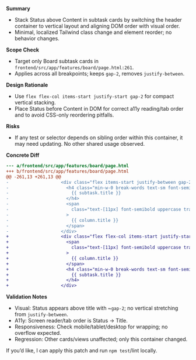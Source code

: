 **Summary**
- Stack Status above Content in subtask cards by switching the header container to vertical layout and aligning DOM order with visual order.
- Minimal, localized Tailwind class change and element reorder; no behavior changes.

**Scope Check**
- Target only Board subtask cards in `frontend/src/app/features/board/page.html:261`.
- Applies across all breakpoints; keeps `gap-2`, removes `justify-between`.

**Design Rationale**
- Use `flex flex-col items-start justify-start gap-2` for compact vertical stacking.
- Place Status before Content in DOM for correct a11y reading/tab order and to avoid CSS-only reordering pitfalls.

**Risks**
- If any test or selector depends on sibling order within this container, it may need updating. No other shared usage observed.

**Concrete Diff**
```diff
--- a/frontend/src/app/features/board/page.html
+++ b/frontend/src/app/features/board/page.html
@@ -261,13 +261,13 @@
-                    <div class="flex items-start justify-between gap-2">
-                      <h4 class="min-w-0 break-words text-sm font-semibold text-on-surface">
-                        {{ subtask.title }}
-                      </h4>
-                      <span
-                        class="text-[11px] font-semibold uppercase tracking-[0.2em] text-slate-500"
-                      >
-                        {{ column.title }}
-                      </span>
-                    </div>
+                    <div class="flex flex-col items-start justify-start gap-2">
+                      <span
+                        class="text-[11px] font-semibold uppercase tracking-[0.2em] text-slate-500"
+                      >
+                        {{ column.title }}
+                      </span>
+                      <h4 class="min-w-0 break-words text-sm font-semibold text-on-surface">
+                        {{ subtask.title }}
+                      </h4>
+                    </div>
```

**Validation Notes**
- Visual: Status appears above title with ~`gap-2`; no vertical stretching from `justify-between`.
- A11y: Screen reader/tab order is Status → Title.
- Responsiveness: Check mobile/tablet/desktop for wrapping; no overflow expected.
- Regression: Other cards/views unaffected; only this container changed.

If you’d like, I can apply this patch and run `npm test`/lint locally.